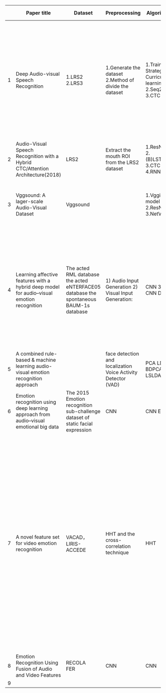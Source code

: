 |      | Paper title                                                  | Dataset                                                      | Preprocessing                                                | Algorithm                                                    | Experiment  Results                                          |
| ---- | ------------------------------------------------------------ | ------------------------------------------------------------ | ------------------------------------------------------------ | ------------------------------------------------------------ | ------------------------------------------------------------ |
| 1    | Deep Audio-visual  Speech Recognition                        | 1.LRS2     2.LRS3                                            | 1.Generate  the dataset     2.Method of divide the dataset   | 1.Training  Strategy : Curriculum learning     2.Seq2seq      3.CTC | 1.Lip  only (Seq2seq better than CTC)     2.Out-of-sync Audio and Video (Seq2seq is better)     3. Seq2seq vs CTC       3.1Training time (CTC faster than  seq2seq)       3.2Inference time (CTC faster  than seq2seq) |
| 2    | Audio-Visual  Speech Recognition with a Hybrid      CTC/Attention Architecture(2018) | LRS2                                                         | Extract the mouth ROI from      the LRS2 dataset             | 1.ResNet       2.(B)LSTMs     3.CTC     4.RNN-LM             | Audio-visual  model(early fusion) is beteer      than audio-only model |
| 3    | Vggsound: A  lager-scale Audio-Visual Dataset                | Vggsound                                                     |                                                              | 1.Vggish  model      2.ResNet      3.NetVLAD                 | Propose  an automated pipeline for collecting a      large-scale audio-visual dataset – VGGSound. |
| 4    | Learning affective features with  a hybrid deep model for      audio–visual emotion recognition | The acted RML database     the acted eNTERFACE05 database     the     spontaneous BAUM-1s database | 1) Audio Input Generation     2) Visual Input Generation:    | CNN     3D-CNN     DBN                                       | hybrid deep learning     model jointly learns a discriminative audio-visual feature rep-     resentation, which performs better than previous hand-crafted     features and fusion methods on emotion recognition tasks. |
| 5    | A combined rule-based &  machine learning      audio-visual emotion recognition  approach |                                                              | face detection and  localization     Voice Activity Detector (VAD) | PCA     LDA     BDPCA     LSLDA                              |                                                              |
| 6    | Emotion recognition using deep  learning approach      from audio–visual emotional big data | The 2015 Emotion recognition sub-challenge dataset of static  facial expression | CNN                                                          | CNN     ELM                                                  |                                                              |
| 7    | A novel feature set for video emotion recognition            | VACAD，LIRIS-ACCEDE                                          | HHT and the cross-correlation technique                      | HHT                                                          | VACAD: The RMSE of SVR based on the proposed HHTC features is lower than the one based on the traditional features for all six emotions. Thus, the proposed features can outperform previous approaches with statistical significance.<br />LIRIS-ACCEDE: Thus, the computational load will be reduced by more than 70 times compared with the traditional feature extraction processes. |
| 8    | Emotion Recognition Using Fusion of Audio and Video Features | RECOLA<br />FER                                              | CNN                                                          | CNN                                                          |                                                              |
| 9    |                                                              |                                                              |                                                              |                                                              |                                                              |


